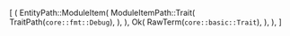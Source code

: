 [
    (
        EntityPath::ModuleItem(
            ModuleItemPath::Trait(
                TraitPath(`core::fmt::Debug`),
            ),
        ),
        Ok(
            RawTerm(`core::basic::Trait`),
        ),
    ),
]